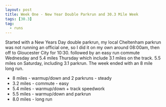```yaml
---
layout: post
title: Week One - New Year Double Parkrun and 30.3 Mile Week
tags: [30.3]
tag:
  - runs
---
```


Started with a New Years Day double parkrun, my local Cheltenham parkrun was not running an official one, so I did it on my own around 08:00am, then off to Gloucester City for 10:30. followed by an easy run commute Wednesday and 5.4 miles Thursday which include 3.1 miles on the track. 5.5 miles on Saturday, including 3.1 parkrun. The week ended with an 8 mile long run.

* 8 miles - warmup/down and 2 parkruns - steady
* 3.2 miles - commute - easy
* 5.4 miles - warmup/down + track speedwork
* 5.5 miles - warmup/down and parkrun
* 8.0 miles - long run
